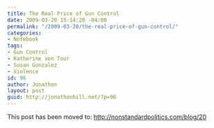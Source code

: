 ```yaml
---
title: The Real Price of Gun Control
date: 2009-03-20 15:14:20 -04:00
permalink: "/2009-03-20/the-real-price-of-gun-control/"
categories:
- Notebook
tags:
- Gun Control
- Katherine von Tour
- Susan Gonzalez
- Violence
id: 96
author: Jonathon
layout: post
guid: http://jonathonhill.net/?p=96
---
```


<p style="text-align: left;">
  This post has been moved to: <a href="http://nonstandardpolitics.com/blog/20">http://nonstandardpolitics.com/blog/20</a>
</p>